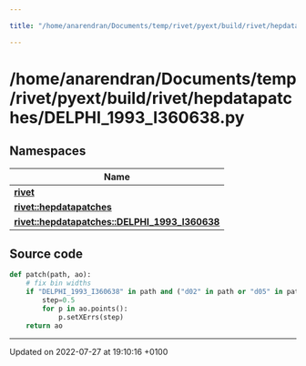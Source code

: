 ```yaml
---

title: "/home/anarendran/Documents/temp/rivet/pyext/build/rivet/hepdatapatches/DELPHI_1993_I360638.py"

---
```


# /home/anarendran/Documents/temp/rivet/pyext/build/rivet/hepdatapatches/DELPHI_1993_I360638.py



## Namespaces

| Name           |
| -------------- |
| **[rivet](http://example.org/namespaces/namespacerivet/)**  |
| **[rivet::hepdatapatches](http://example.org/namespaces/namespacerivet_1_1hepdatapatches/)**  |
| **[rivet::hepdatapatches::DELPHI_1993_I360638](http://example.org/namespaces/namespacerivet_1_1hepdatapatches_1_1delphi__1993__i360638/)**  |




## Source code

```python
def patch(path, ao):
    # fix bin widths
    if "DELPHI_1993_I360638" in path and ("d02" in path or "d05" in path or "d06" in path):
        step=0.5
        for p in ao.points():
            p.setXErrs(step)
    return ao
```


-------------------------------

Updated on 2022-07-27 at 19:10:16 +0100
